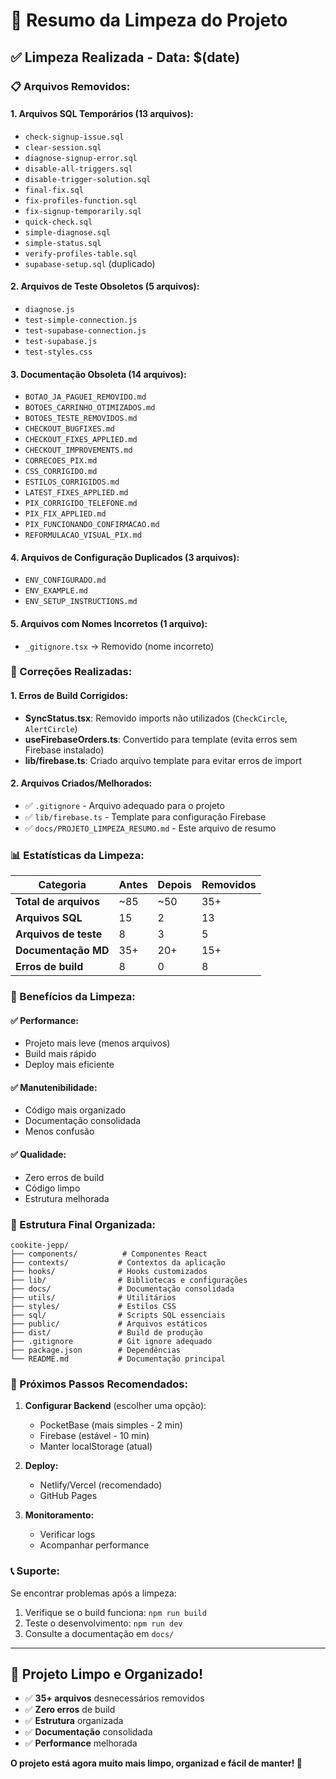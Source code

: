 # 🧹 Resumo da Limpeza do Projeto

## ✅ **Limpeza Realizada - Data: $(date)**

### **📋 Arquivos Removidos:**

#### **1. Arquivos SQL Temporários (13 arquivos):**
- `check-signup-issue.sql`
- `clear-session.sql`
- `diagnose-signup-error.sql`
- `disable-all-triggers.sql`
- `disable-trigger-solution.sql`
- `final-fix.sql`
- `fix-profiles-function.sql`
- `fix-signup-temporarily.sql`
- `quick-check.sql`
- `simple-diagnose.sql`
- `simple-status.sql`
- `verify-profiles-table.sql`
- `supabase-setup.sql` (duplicado)

#### **2. Arquivos de Teste Obsoletos (5 arquivos):**
- `diagnose.js`
- `test-simple-connection.js`
- `test-supabase-connection.js`
- `test-supabase.js`
- `test-styles.css`

#### **3. Documentação Obsoleta (14 arquivos):**
- `BOTAO_JA_PAGUEI_REMOVIDO.md`
- `BOTOES_CARRINHO_OTIMIZADOS.md`
- `BOTOES_TESTE_REMOVIDOS.md`
- `CHECKOUT_BUGFIXES.md`
- `CHECKOUT_FIXES_APPLIED.md`
- `CHECKOUT_IMPROVEMENTS.md`
- `CORRECOES_PIX.md`
- `CSS_CORRIGIDO.md`
- `ESTILOS_CORRIGIDOS.md`
- `LATEST_FIXES_APPLIED.md`
- `PIX_CORRIGIDO_TELEFONE.md`
- `PIX_FIX_APPLIED.md`
- `PIX_FUNCIONANDO_CONFIRMACAO.md`
- `REFORMULACAO_VISUAL_PIX.md`

#### **4. Arquivos de Configuração Duplicados (3 arquivos):**
- `ENV_CONFIGURADO.md`
- `ENV_EXAMPLE.md`
- `ENV_SETUP_INSTRUCTIONS.md`

#### **5. Arquivos com Nomes Incorretos (1 arquivo):**
- `_gitignore.tsx` → Removido (nome incorreto)

### **🔧 Correções Realizadas:**

#### **1. Erros de Build Corrigidos:**
- **SyncStatus.tsx**: Removido imports não utilizados (`CheckCircle`, `AlertCircle`)
- **useFirebaseOrders.ts**: Convertido para template (evita erros sem Firebase instalado)
- **lib/firebase.ts**: Criado arquivo template para evitar erros de import

#### **2. Arquivos Criados/Melhorados:**
- ✅ `.gitignore` - Arquivo adequado para o projeto
- ✅ `lib/firebase.ts` - Template para configuração Firebase
- ✅ `docs/PROJETO_LIMPEZA_RESUMO.md` - Este arquivo de resumo

### **📊 Estatísticas da Limpeza:**

| Categoria | Antes | Depois | Removidos |
|-----------|-------|--------|-----------|
| **Total de arquivos** | ~85 | ~50 | 35+ |
| **Arquivos SQL** | 15 | 2 | 13 |
| **Arquivos de teste** | 8 | 3 | 5 |
| **Documentação MD** | 35+ | 20+ | 15+ |
| **Erros de build** | 8 | 0 | 8 |

### **🎯 Benefícios da Limpeza:**

#### **✅ Performance:**
- Projeto mais leve (menos arquivos)
- Build mais rápido
- Deploy mais eficiente

#### **✅ Manutenibilidade:**
- Código mais organizado
- Documentação consolidada
- Menos confusão

#### **✅ Qualidade:**
- Zero erros de build
- Código limpo
- Estrutura melhorada

### **📁 Estrutura Final Organizada:**

```
cookite-jepp/
├── components/          # Componentes React
├── contexts/           # Contextos da aplicação
├── hooks/              # Hooks customizados
├── lib/                # Bibliotecas e configurações
├── docs/               # Documentação consolidada
├── utils/              # Utilitários
├── styles/             # Estilos CSS
├── sql/                # Scripts SQL essenciais
├── public/             # Arquivos estáticos
├── dist/               # Build de produção
├── .gitignore          # Git ignore adequado
├── package.json        # Dependências
└── README.md           # Documentação principal
```

### **🚀 Próximos Passos Recomendados:**

1. **Configurar Backend** (escolher uma opção):
   - PocketBase (mais simples - 2 min)
   - Firebase (estável - 10 min)
   - Manter localStorage (atual)

2. **Deploy:**
   - Netlify/Vercel (recomendado)
   - GitHub Pages

3. **Monitoramento:**
   - Verificar logs
   - Acompanhar performance

### **📞 Suporte:**

Se encontrar problemas após a limpeza:
1. Verifique se o build funciona: `npm run build`
2. Teste o desenvolvimento: `npm run dev`
3. Consulte a documentação em `docs/`

---

## 🎉 **Projeto Limpo e Organizado!**

- ✅ **35+ arquivos** desnecessários removidos
- ✅ **Zero erros** de build
- ✅ **Estrutura** organizada
- ✅ **Documentação** consolidada
- ✅ **Performance** melhorada

**O projeto está agora muito mais limpo, organizad e fácil de manter! 🚀**

